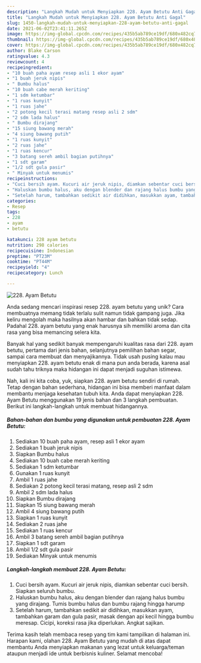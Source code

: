 ```yaml
---
description: "Langkah Mudah untuk Menyiapkan 228. Ayam Betutu Anti Gagal"
title: "Langkah Mudah untuk Menyiapkan 228. Ayam Betutu Anti Gagal"
slug: 1450-langkah-mudah-untuk-menyiapkan-228-ayam-betutu-anti-gagal
date: 2021-06-02T23:41:11.265Z
image: https://img-global.cpcdn.com/recipes/435b5ab789ce19df/680x482cq70/228-ayam-betutu-foto-resep-utama.jpg
thumbnail: https://img-global.cpcdn.com/recipes/435b5ab789ce19df/680x482cq70/228-ayam-betutu-foto-resep-utama.jpg
cover: https://img-global.cpcdn.com/recipes/435b5ab789ce19df/680x482cq70/228-ayam-betutu-foto-resep-utama.jpg
author: Blake Carson
ratingvalue: 4.3
reviewcount: 4
recipeingredient:
- "10 buah paha ayam resep asli 1 ekor ayam"
- "1 buah jeruk nipis"
- " Bumbu halus"
- "10 buah cabe merah keriting"
- "1 sdm ketumbar"
- "1 ruas kunyit"
- "1 ruas jahe"
- "2 potong kecil terasi matang resep asli 2 sdm"
- "2 sdm lada halus"
- " Bumbu dirajang"
- "15 siung bawang merah"
- "4 siung bawang putih"
- "1 ruas kunyit"
- "2 ruas jahe"
- "1 ruas kencur"
- "3 batang sereh ambil bagian putihnya"
- "1 sdt garam"
- "1/2 sdt gula pasir"
- " Minyak untuk menumis"
recipeinstructions:
- "Cuci bersih ayam. Kucuri air jeruk nipis, diamkan sebentar cuci bersih. Siapkan seluruh bumbu."
- "Haluskan bumbu halus, aku dengan blender dan rajang halus bumbu yang dirajang. Tumis bumbu halus dan bumbu rajang hingga harump"
- "Setelah harum, tambahkan sedikit air didihkan, masukkan ayam, tambahkan garam dan gula pasir, masak dengan api kecil hingga bumbu meresap. Cicipi, koreksi rasa jika diperlukan. Angkat sajikan."
categories:
- Resep
tags:
- 228
- ayam
- betutu

katakunci: 228 ayam betutu 
nutrition: 298 calories
recipecuisine: Indonesian
preptime: "PT23M"
cooktime: "PT44M"
recipeyield: "4"
recipecategory: Lunch

---
```



![228. Ayam Betutu](https://img-global.cpcdn.com/recipes/435b5ab789ce19df/680x482cq70/228-ayam-betutu-foto-resep-utama.jpg)

Anda sedang mencari inspirasi resep 228. ayam betutu yang unik? Cara membuatnya memang tidak terlalu sulit namun tidak gampang juga. Jika keliru mengolah maka hasilnya akan hambar dan bahkan tidak sedap. Padahal 228. ayam betutu yang enak harusnya sih memiliki aroma dan cita rasa yang bisa memancing selera kita.

Banyak hal yang sedikit banyak mempengaruhi kualitas rasa dari 228. ayam betutu, pertama dari jenis bahan, selanjutnya pemilihan bahan segar, sampai cara membuat dan menyajikannya. Tidak usah pusing kalau mau menyiapkan 228. ayam betutu enak di mana pun anda berada, karena asal sudah tahu triknya maka hidangan ini dapat menjadi suguhan istimewa.




Nah, kali ini kita coba, yuk, siapkan 228. ayam betutu sendiri di rumah. Tetap dengan bahan sederhana, hidangan ini bisa memberi manfaat dalam membantu menjaga kesehatan tubuh kita. Anda dapat menyiapkan 228. Ayam Betutu menggunakan 19 jenis bahan dan 3 langkah pembuatan. Berikut ini langkah-langkah untuk membuat hidangannya.

<!--inarticleads1-->

##### Bahan-bahan dan bumbu yang digunakan untuk pembuatan 228. Ayam Betutu:

1. Sediakan 10 buah paha ayam, resep asli 1 ekor ayam
1. Sediakan 1 buah jeruk nipis
1. Siapkan  Bumbu halus
1. Sediakan 10 buah cabe merah keriting
1. Sediakan 1 sdm ketumbar
1. Gunakan 1 ruas kunyit
1. Ambil 1 ruas jahe
1. Sediakan 2 potong kecil terasi matang, resep asli 2 sdm
1. Ambil 2 sdm lada halus
1. Siapkan  Bumbu dirajang
1. Siapkan 15 siung bawang merah
1. Ambil 4 siung bawang putih
1. Siapkan 1 ruas kunyit
1. Sediakan 2 ruas jahe
1. Sediakan 1 ruas kencur
1. Ambil 3 batang sereh ambil bagian putihnya
1. Siapkan 1 sdt garam
1. Ambil 1/2 sdt gula pasir
1. Sediakan  Minyak untuk menumis




<!--inarticleads2-->

##### Langkah-langkah membuat 228. Ayam Betutu:

1. Cuci bersih ayam. Kucuri air jeruk nipis, diamkan sebentar cuci bersih. Siapkan seluruh bumbu.
1. Haluskan bumbu halus, aku dengan blender dan rajang halus bumbu yang dirajang. Tumis bumbu halus dan bumbu rajang hingga harump
1. Setelah harum, tambahkan sedikit air didihkan, masukkan ayam, tambahkan garam dan gula pasir, masak dengan api kecil hingga bumbu meresap. Cicipi, koreksi rasa jika diperlukan. Angkat sajikan.




Terima kasih telah membaca resep yang tim kami tampilkan di halaman ini. Harapan kami, olahan 228. Ayam Betutu yang mudah di atas dapat membantu Anda menyiapkan makanan yang lezat untuk keluarga/teman ataupun menjadi ide untuk berbisnis kuliner. Selamat mencoba!

